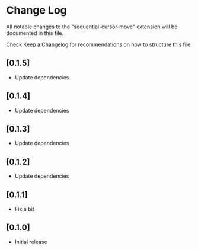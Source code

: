 # Change Log

All notable changes to the "sequential-cursor-move" extension will be documented in this file.

Check [Keep a Changelog](http://keepachangelog.com/) for recommendations on how to structure this file.

## [0.1.5]

- Update dependencies

## [0.1.4]

- Update dependencies

## [0.1.3]

- Update dependencies

## [0.1.2]

- Update dependencies

## [0.1.1]

- Fix a bit

## [0.1.0]

- Initial release
